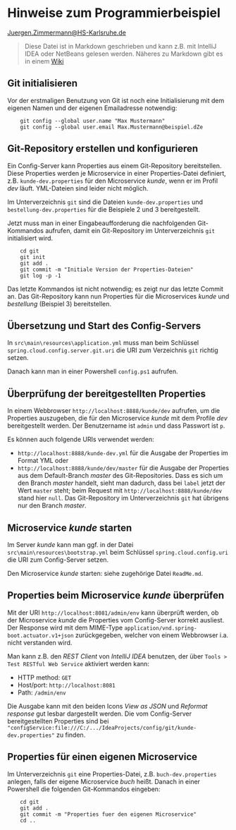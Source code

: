 # Hinweise zum Programmierbeispiel

<Juergen.Zimmermann@HS-Karlsruhe.de>

> Diese Datei ist in Markdown geschrieben und kann z.B. mit IntelliJ IDEA
> oder NetBeans gelesen werden. Näheres zu Markdown gibt es in einem
> [Wiki](https://github.com/adam-p/markdown-here/wiki/Markdown-Cheatsheet)

## Git initialisieren

Vor der erstmaligen Benutzung von Git ist noch eine Initialisierung mit dem
eigenen Namen und der eigenen Emailadresse notwendig:

```
    git config --global user.name "Max Mustermann"
    git config --global user.email Max.Mustermann@beispiel.dZe
```

## Git-Repository erstellen und konfigurieren

Ein Config-Server kann Properties aus einem Git-Repository bereitstellen.
Diese Properties werden je Microservice in einer Properties-Datei definiert,
z.B. `kunde-dev.properties` für den Microservice _kunde_, wenn er im Profil
_dev_ läuft. YML-Dateien sind leider nicht möglich.

Im  Unterverzeichnis `git` sind die Dateien `kunde-dev.properties` und
`bestellung-dev.properties` für die Beispiele 2 und 3 bereitgestellt.

Jetzt muss man in einer Eingabeaufforderung die nachfolgenden Git-Kommandos
aufrufen, damit ein Git-Repository im Unterverzeichnis `git` initialisiert
wird.

```
    cd git
    git init
    git add .
    git commit -m "Initiale Version der Properties-Dateien"
    git log -p -1
```

Das letzte Kommandos ist nicht notwendig; es zeigt nur das letzte Commit an.
Das Git-Repository kann nun Properties für die Microservices _kunde_ und
_bestellung_ (Beispiel 3) bereitstellen.

## Übersetzung und Start des Config-Servers

In `src\main\resources\application.yml` muss man beim Schlüssel
`spring.cloud.config.server.git.uri` die URI zum Verzeichnis `git` richtig
setzen.

Danach kann man in einer Powershell `config.ps1` aufrufen.

## Überprüfung der bereitgestellten Properties

In einem Webbrowser `http://localhost:8888/kunde/dev` aufrufen, um die
Properties auszugeben, die für den Microservice _kunde_ mit dem Profile _dev_
bereitgestellt werden. Der Benutzername ist `admin` und dass Passwort ist `p`. 

Es können auch folgende URIs verwendet werden:

* `http://localhost:8888/kunde-dev.yml` für die Ausgabe der Properties im Format
   YML oder
* `http://localhost:8888/kunde/dev/master` für die Ausgabe  der Properties aus
  dem Default-Branch _master_ des Git-Repositories. Dass es sich um den Branch
  _master_ handelt, sieht man dadurch, dass bei `label` jetzt der Wert `master`
  steht; beim Request mit `http://localhost:8888/kunde/dev` stand hier `null`.
  Das Git-Repository im Unterverzeichnis `git` hat übrigens nur den Branch
  _master_.

## Microservice _kunde_ starten

Im Server _kunde_ kann man ggf. in der Datei `src\main\resources\bootstrap.yml`
beim Schlüssel `spring.cloud.config.uri` die URI zum Config-Server setzen.

Den Microservice _kunde_ starten: siehe zugehörige Datei `ReadMe.md`.

## Properties beim Microservice _kunde_ überprüfen

Mit der URI `http://localhost:8081/admin/env` kann überprüft werden, ob der
Microservice _kunde_ die Properties vom Config-Server korrekt ausliest. Der
Response wird mit dem MIME-Type `application/vnd.spring-boot.actuator.v1+json`
zurückgegeben, welcher von einem Webbrowser i.a. nicht verstanden wird.

Man kann z.B. den _REST Client_ von _IntelliJ IDEA_ benutzen, der über
`Tools > Test RESTful Web Service` aktiviert werden kann:

* HTTP method: `GET`
* Host/port: `http://localhost:8081`
* Path: `/admin/env`

Die Ausgabe kann mit den beiden Icons _View as JSON_ und _Reformat response_
gut lesbar dargestellt werden. Die vom Config-Server bereitgestellten Properties
sind bei
`"configService:file:///C:/.../IdeaProjects/config/git/kunde-dev.properties"`
zu finden.

## Properties für einen eigenen Microservice

Im Unterverzeichnis `git` eine Properties-Datei, z.B. `buch-dev.properties`
anlegen, falls der eigene Microservice _buch_ heißt. Danach in einer
Powershell die folgenden Git-Kommandos eingeben:

```
    cd git
    git add .
    git commit -m "Properties fuer den eigenen Microservice"
    cd ..
```
